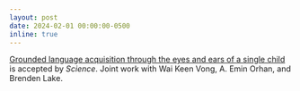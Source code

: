 ```yaml
---
layout: post
date: 2024-02-01 00:00:00-0500
inline: true
---
```


[Grounded language acquisition through the eyes and ears of a single child](https://www.science.org/doi/10.1126/science.adi1374) is accepted by *Science*. Joint work with Wai Keen Vong, A. Emin Orhan, and Brenden Lake.
